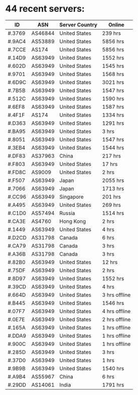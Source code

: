 # 44 recent servers:

| ID | ASN | Server Country | Online |
| ------ | ------ | ------ | ------ |
| #.3769 | AS46844 | United States | 239 hrs |
| #.9AC4 | AS53889 | United States | 5856 hrs |
| #.7CCE | AS174 | United States | 5856 hrs |
| #.14D9 | AS63949 | United States | 1552 hrs |
| #.602D | AS63949 | United States | 1545 hrs |
| #.9701 | AS63949 | United States | 1568 hrs |
| #.6D9C | AS63949 | United States | 3021 hrs |
| #.7B5B | AS63949 | United States | 1547 hrs |
| #.512C | AS63949 | United States | 1590 hrs |
| #.6EF8 | AS63949 | United States | 1587 hrs |
| #.4F1F | AS174 | United States | 1334 hrs |
| #.D363 | AS63949 | United States | 1291 hrs |
| #.BA95 | AS63949 | United States | 3 hrs |
| #.8051 | AS63949 | United States | 1547 hrs |
| #.3EB4 | AS63949 | United States | 1544 hrs |
| #.DF83 | AS37963 | China | 217 hrs |
| #.F803 | AS63949 | United States | 17 hrs |
| #.FD8C | AS9009 | United States | 2 hrs |
| #.F507 | AS63949 | Japan | 2055 hrs |
| #.7066 | AS63949 | Japan | 1713 hrs |
| #.CC96 | AS63949 | Singapore | 201 hrs |
| #.A495 | AS63949 | United States | 269 hrs |
| #.C1D0 | AS57494 | Russia | 1514 hrs |
| #.CA3E | AS4760 | Hong Kong | 2 hrs |
| #.1449 | AS63949 | United States | 4 hrs |
| #.D2CD | AS31798 | Canada | 6 hrs |
| #.CA79 | AS31798 | Canada | 3 hrs |
| #.A36B | AS31798 | Canada | 3 hrs |
| #.82B0 | AS63949 | United States | 12 hrs |
| #.75DF | AS63949 | United States | 2 hrs |
| #.8D97 | AS63949 | United States | 1552 hrs |
| #.39CD | AS63949 | United States | 4 hrs |
| #.664D | AS63949 | United States | 3 hrs offline |
| #.B445 | AS63949 | United States | 1546 hrs |
| #.07F7 | AS63949 | United States | 4 hrs offline |
| #.0E7E | AS63949 | United States | 2 hrs offline |
| #.165A | AS63949 | United States | 1 hrs offline |
| #.DDA9 | AS63949 | United States | 1 hrs offline |
| #.900C | AS63949 | United States | 1 hrs offline |
| #.285D | AS63949 | United States | 3 hrs |
| #.37D0 | AS63949 | United States | 1 hrs |
| #.9B9B | AS63949 | United States | 1540 hrs |
| #.A9B4 | AS55967 | China | 6 hrs |
| #.29DD | AS14061 | India | 1791 hrs |

